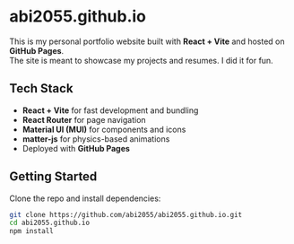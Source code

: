 # abi2055.github.io

This is my personal portfolio website built with **React + Vite** and hosted on **GitHub Pages**.  
The site is meant to showcase my projects and resumes. I did it for fun. 

## Tech Stack
- **React + Vite** for fast development and bundling  
- **React Router** for page navigation  
- **Material UI (MUI)** for components and icons  
- **matter-js** for physics-based animations  
- Deployed with **GitHub Pages**

## Getting Started
Clone the repo and install dependencies:
```bash
git clone https://github.com/abi2055/abi2055.github.io.git
cd abi2055.github.io
npm install
